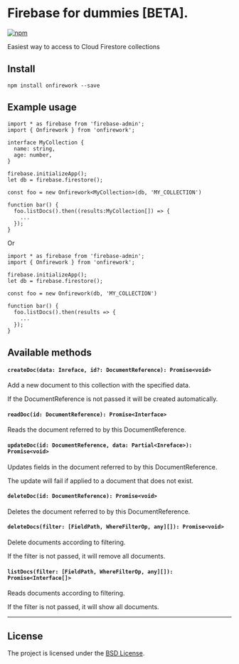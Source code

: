 # Firebase for dummies [BETA].

[![npm][npm-image]][npm-url]

[npm-image]: https://img.shields.io/npm/v/onfirework.svg?style=flat-square
[npm-url]: https://www.npmjs.com/package/onfirework

Easiest way to access to Cloud Firestore collections

## Install

```
npm install onfirework --save
```


## Example usage
```
import * as firebase from 'firebase-admin';
import { Onfirework } from 'onfirework';

interface MyCollection {
  name: string,
  age: number,
} 

firebase.initializeApp();
let db = firebase.firestore();

const foo = new Onfirework<MyCollection>(db, 'MY_COLLECTION')

function bar() {
  foo.listDocs().then((results:MyCollection[]) => {
    ...
  });
}
```

Or 

```
import * as firebase from 'firebase-admin';
import { Onfirework } from 'onfirework';

firebase.initializeApp();
let db = firebase.firestore();

const foo = new Onfirework(db, 'MY_COLLECTION')

function bar() {
  foo.listDocs().then(results => {
    ...
  });
}
```

## Available methods

#### ```createDoc(data: Inreface, id?: DocumentReference): Promise<void>```
Add a new document to this collection with the specified data.

If the DocumentReference is not passed it will be created automatically.


#### ```readDoc(id: DocumentReference): Promise<Interface>```
Reads the document referred to by this DocumentReference.


#### ```updateDoc(id: DocumentReference, data: Partial<Inreface>): Promise<void>```
Updates fields in the document referred to by this DocumentReference.

The update will fail if applied to a document that does not exist.


#### ```deleteDoc(id: DocumentReference): Promise<void>```
Deletes the document referred to by this DocumentReference.


#### ```deleteDocs(filter: [FieldPath, WhereFilterOp, any][]): Promise<void>```
Delete documents according to filtering.

If the filter is not passed, it will remove all documents.


#### ```listDocs(filter: [FieldPath, WhereFilterOp, any][]): Promise<Interface[]>```
Reads documents according to filtering.
  
If the filter is not passed, it will show all documents.

---------------------------------------



## License
The project is licensed under the [BSD License](LICENSE).